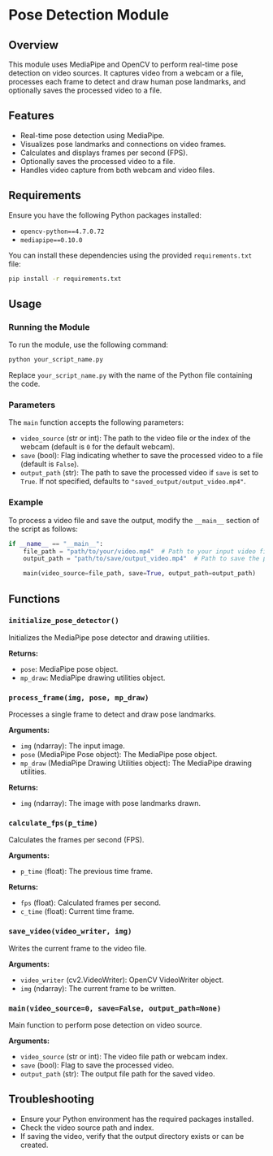 # Pose Detection Module

## Overview

This module uses MediaPipe and OpenCV to perform real-time pose detection on video sources. It captures video from a webcam or a file, processes each frame to detect and draw human pose landmarks, and optionally saves the processed video to a file.

## Features

- Real-time pose detection using MediaPipe.
- Visualizes pose landmarks and connections on video frames.
- Calculates and displays frames per second (FPS).
- Optionally saves the processed video to a file.
- Handles video capture from both webcam and video files.

## Requirements

Ensure you have the following Python packages installed:

- `opencv-python==4.7.0.72`
- `mediapipe==0.10.0`

You can install these dependencies using the provided `requirements.txt` file:

```sh
pip install -r requirements.txt
```

## Usage

### Running the Module

To run the module, use the following command:

```sh
python your_script_name.py
```

Replace `your_script_name.py` with the name of the Python file containing the code.

### Parameters

The `main` function accepts the following parameters:

- `video_source` (str or int): The path to the video file or the index of the webcam (default is `0` for the default webcam).
- `save` (bool): Flag indicating whether to save the processed video to a file (default is `False`).
- `output_path` (str): The path to save the processed video if `save` is set to `True`. If not specified, defaults to `"saved_output/output_video.mp4"`.

### Example

To process a video file and save the output, modify the `__main__` section of the script as follows:

```python
if __name__ == "__main__":
    file_path = "path/to/your/video.mp4"  # Path to your input video file
    output_path = "path/to/save/output_video.mp4"  # Path to save the processed video

    main(video_source=file_path, save=True, output_path=output_path)
```

## Functions

### `initialize_pose_detector()`

Initializes the MediaPipe pose detector and drawing utilities.

**Returns:**
- `pose`: MediaPipe pose object.
- `mp_draw`: MediaPipe drawing utilities object.

### `process_frame(img, pose, mp_draw)`

Processes a single frame to detect and draw pose landmarks.

**Arguments:**
- `img` (ndarray): The input image.
- `pose` (MediaPipe Pose object): The MediaPipe pose object.
- `mp_draw` (MediaPipe Drawing Utilities object): The MediaPipe drawing utilities.

**Returns:**
- `img` (ndarray): The image with pose landmarks drawn.

### `calculate_fps(p_time)`

Calculates the frames per second (FPS).

**Arguments:**
- `p_time` (float): The previous time frame.

**Returns:**
- `fps` (float): Calculated frames per second.
- `c_time` (float): Current time frame.

### `save_video(video_writer, img)`

Writes the current frame to the video file.

**Arguments:**
- `video_writer` (cv2.VideoWriter): OpenCV VideoWriter object.
- `img` (ndarray): The current frame to be written.

### `main(video_source=0, save=False, output_path=None)`

Main function to perform pose detection on video source.

**Arguments:**
- `video_source` (str or int): The video file path or webcam index.
- `save` (bool): Flag to save the processed video.
- `output_path` (str): The output file path for the saved video.

## Troubleshooting

- Ensure your Python environment has the required packages installed.
- Check the video source path and index.
- If saving the video, verify that the output directory exists or can be created.

